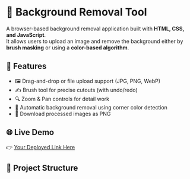 # 🎨 Background Removal Tool

A browser-based background removal application built with **HTML, CSS, and JavaScript**.  
It allows users to upload an image and remove the background either by **brush masking** or using a **color-based algorithm**.

## 🚀 Features
- 🖼️ Drag-and-drop or file upload support (JPG, PNG, WebP)
- ✍️ Brush tool for precise cutouts (with undo/redo)
- 🔍 Zoom & Pan controls for detail work
- 🎯 Automatic background removal using corner color detection
- 💾 Download processed images as PNG

## 🌐 Live Demo
👉 [Your Deployed Link Here](https://your-username.github.io/background-removal-tool/)

## 📂 Project Structure
